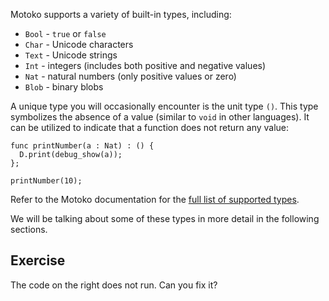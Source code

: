 Motoko supports a variety of built-in types, including:

- `Bool` - `true` or `false`
- `Char` - Unicode characters
- `Text` - Unicode strings
- `Int` - integers (includes both positive and negative values)
- `Nat` - natural numbers (only positive values or zero)
- `Blob` - binary blobs

A unique type you will occasionally encounter is the unit type `()`. This type symbolizes the absence of a value (similar to `void` in other languages). It can be utilized to indicate that a function does not return any value:

```motoko
func printNumber(a : Nat) : () {
  D.print(debug_show(a));
};

printNumber(10);
```

Refer to the Motoko documentation for the [full list of supported types](https://internetcomputer.org/docs/current/motoko/main/language-manual#primitive-types).

We will be talking about some of these types in more detail in the following sections.

## Exercise

The code on the right does not run. Can you fix it?
